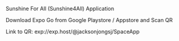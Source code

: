 Sunshine For All (Sunshine4All) Application

Download Expo Go from Google Playstore / Appstore and Scan QR

Link to QR: exp://exp.host/@jacksonjongsj/SpaceApp

